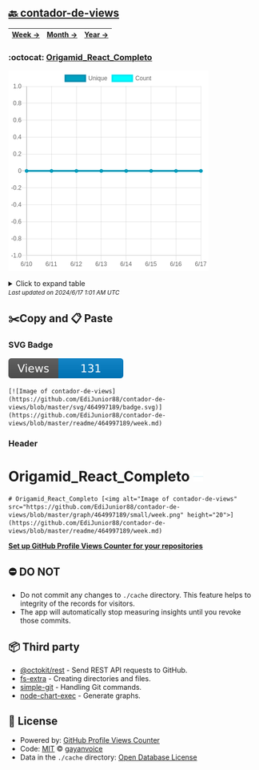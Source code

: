 ## [🔙 contador-de-views](https://github.com/EdiJunior88/contador-de-views)
| [**Week →**](https://github.com/EdiJunior88/contador-de-views/blob/master/readme/464997189/week.md) | [**Month →**](https://github.com/EdiJunior88/contador-de-views/blob/master/readme/464997189/month.md) | [**Year →**](https://github.com/EdiJunior88/contador-de-views/blob/master/readme/464997189/year.md) |
| ---- | ---- | ----- |
### :octocat: [Origamid_React_Completo](https://github.com/EdiJunior88/Origamid_React_Completo)
![Image of contador-de-views](https://github.com/EdiJunior88/contador-de-views/blob/master/graph/464997189/large/week.png)

<details>
	<summary>Click to expand table</summary>
	<h2>:calendar: Week Page Views Table</h2>
<table>
	<tr>
		<th>
			Last Updated
		</th>
		<th>
			Unique
		</th>
		<th>
			Count
		</th>
	</tr>
	<tr>
		<td>
			<code>2024/6/17</code>
		</td>
		<td>
			<code>0</code>
		</td>
		<td>
			<code>0</code>
		</td>
	</tr>
	<tr>
		<td>
			<code>2024/6/16</code>
		</td>
		<td>
			<code>0</code>
		</td>
		<td>
			<code>0</code>
		</td>
	</tr>
	<tr>
		<td>
			<code>2024/6/15</code>
		</td>
		<td>
			<code>0</code>
		</td>
		<td>
			<code>0</code>
		</td>
	</tr>
	<tr>
		<td>
			<code>2024/6/14</code>
		</td>
		<td>
			<code>0</code>
		</td>
		<td>
			<code>0</code>
		</td>
	</tr>
	<tr>
		<td>
			<code>2024/6/13</code>
		</td>
		<td>
			<code>0</code>
		</td>
		<td>
			<code>0</code>
		</td>
	</tr>
	<tr>
		<td>
			<code>2024/6/12</code>
		</td>
		<td>
			<code>0</code>
		</td>
		<td>
			<code>0</code>
		</td>
	</tr>
	<tr>
		<td>
			<code>2024/6/11</code>
		</td>
		<td>
			<code>0</code>
		</td>
		<td>
			<code>0</code>
		</td>
	</tr>
	<tr>
		<td>
			<code>2024/6/10</code>
		</td>
		<td>
			<code>0</code>
		</td>
		<td>
			<code>0</code>
		</td>
	</tr>
</table>

</details>
<small><i>Last updated on 2024/6/17 1:01 AM UTC</i></small>

## ✂️Copy and 📋 Paste
### SVG Badge
[![Image of contador-de-views](https://github.com/EdiJunior88/contador-de-views/blob/master/svg/464997189/badge.svg)](https://github.com/EdiJunior88/contador-de-views/blob/master/readme/464997189/week.md)
```readme
[![Image of contador-de-views](https://github.com/EdiJunior88/contador-de-views/blob/master/svg/464997189/badge.svg)](https://github.com/EdiJunior88/contador-de-views/blob/master/readme/464997189/week.md)
```
### Header
# Origamid_React_Completo [<img alt="Image of contador-de-views" src="https://github.com/EdiJunior88/contador-de-views/blob/master/graph/464997189/small/week.png" height="20">](https://github.com/EdiJunior88/contador-de-views/blob/master/readme/464997189/week.md)
```readme
# Origamid_React_Completo [<img alt="Image of contador-de-views" src="https://github.com/EdiJunior88/contador-de-views/blob/master/graph/464997189/small/week.png" height="20">](https://github.com/EdiJunior88/contador-de-views/blob/master/readme/464997189/week.md)
```
[**Set up GitHub Profile Views Counter for your repositories**](https://github.com/gayanvoice/github-profile-views-counter)
## ⛔ DO NOT
- Do not commit any changes to `./cache` directory. This feature helps to integrity of the records for visitors.
- The app will automatically stop measuring insights until you revoke those commits.
## 📦 Third party

- [@octokit/rest](https://www.npmjs.com/package/@octokit/rest) - Send REST API requests to GitHub.
- [fs-extra](https://www.npmjs.com/package/fs-extra) - Creating directories and files.
- [simple-git](https://www.npmjs.com/package/simple-git) - Handling Git commands.
- [node-chart-exec](https://www.npmjs.com/package/node-chart-exec) - Generate graphs.
## 📄 License
- Powered by: [GitHub Profile Views Counter](https://github.com/gayanvoice/github-profile-views-counter)
- Code: [MIT](./LICENSE) © [gayanvoice](https://github.com/gayanvoice/github-profile-views-counter)
- Data in the `./cache` directory: [Open Database License](https://opendatacommons.org/licenses/odbl/1-0/)